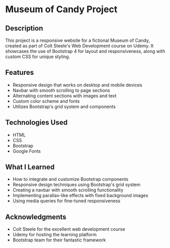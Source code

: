 # Museum of Candy Project

## Description

This project is a responsive website for a fictional Museum of Candy, created as part of Colt Steele's Web Development course on Udemy. It showcases the use of Bootstrap 4 for layout and responsiveness, along with custom CSS for unique styling.

## Features

- Responsive design that works on desktop and mobile devices
- Navbar with smooth scrolling to page sections
- Alternating content sections with images and text
- Custom color scheme and fonts
- Utilizes Bootstrap's grid system and components

## Technologies Used

- HTML
- CSS
- Bootstrap
- Google Fonts

## What I Learned

- How to integrate and customize Bootstrap components
- Responsive design techniques using Bootstrap's grid system
- Creating a navbar with smooth scrolling functionality
- Implementing parallax-like effects with fixed background images
- Using media queries for fine-tuned responsiveness

## Acknowledgments

- Colt Steele for the excellent web development course
- Udemy for hosting the learning platform
- Bootstrap team for their fantastic framework
